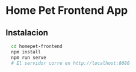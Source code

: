 # Home Pet Frontend App

## Instalacion
```sh
  cd homepet-frontend
  npm install 
  npm run serve
  # El servidor corre en http://localhost:8080
```